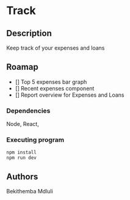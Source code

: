 # Track

## Description

Keep track of your expenses and loans

## Roamap

- [] Top 5 expenses bar graph
- [] Recent expenses component
- [] Report overview for Expenses and Loans

### Dependencies

Node, React,

### Executing program

```
npm install
npm run dev
```

## Authors

Bekithemba Mdluli
